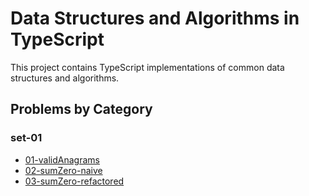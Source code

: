 # Data Structures and Algorithms in TypeScript

This project contains TypeScript implementations of common data structures and algorithms.

## Problems by Category

### set-01

- [01-validAnagrams](src/set-01/01-validAnagrams.ts)
- [02-sumZero-naive](src/set-01/02-sumZero-naive.ts)
- [03-sumZero-refactored](src/set-01/03-sumZero-refactored.ts)


